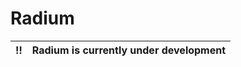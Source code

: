 # Radium

| :bangbang: | Radium is currently under development |
| :--------: | :-------------------------------------- |